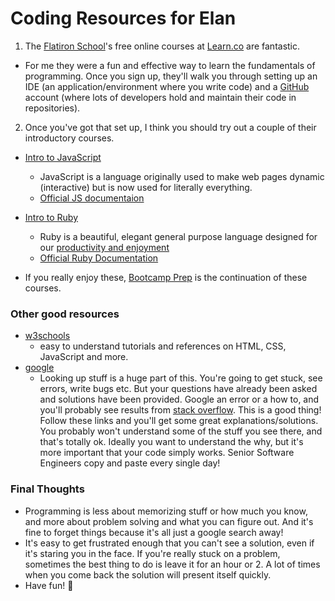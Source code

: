 # Coding Resources for Elan

1.  The [Flatiron School](https://flatironschool.com/)'s free online courses at [Learn.co](https://learn.co/sign_up) are fantastic.

* For me they were a fun and effective way to learn the fundamentals of programming. Once you sign up, they'll walk you through setting up an IDE (an application/environment where you write code) and a [GitHub](https://github.com/) account (where lots of developers hold and maintain their code in repositories).

2.  Once you've got that set up, I think you should try out a couple of their introductory courses.

* [Intro to JavaScript](https://learn.co/courses/introduction-to-javascript)

  * JavaScript is a language originally used to make web pages dynamic (interactive) but is now used for literally everything.
  * [Official JS documentaion](https://developer.mozilla.org/en-US/docs/Web/JavaScript)

* [Intro to Ruby](https://learn.co/courses/introduction-to-ruby)
  * Ruby is a beautiful, elegant general purpose language designed for our [productivity and enjoyment](https://en.wikipedia.org/wiki/Ruby_programming_language#Philosophy)
  * [Official Ruby Documentation](https://ruby-doc.org/core-2.5.1/)
* If you really enjoy these, [Bootcamp Prep](https://learn.co/courses/bootcamp-prep) is the continuation of these courses.

### Other good resources

* [w3schools](https://www.w3schools.com/)
  * easy to understand tutorials and references on HTML, CSS, JavaScript and more.
* [google](https://www.google.com/)
  * Looking up stuff is a huge part of this. You're going to get stuck, see errors, write bugs etc. But your questions have already been asked and solutions have been provided. Google an error or a how to, and you'll probably see results from [stack overflow](https://stackoverflow.com/). This is a good thing! Follow these links and you'll get some great explanations/solutions. You probably won't understand some of the stuff you see there, and that's totally ok. Ideally you want to understand the why, but it's more important that your code simply works. Senior Software Engineers copy and paste every single day!

### Final Thoughts

* Programming is less about memorizing stuff or how much you know, and more about problem solving and what you can figure out. And it's fine to forget things because it's all just a google search away!
* It's easy to get frustrated enough that you can't see a solution, even if it's staring you in the face. If you're really stuck on a problem, sometimes the best thing to do is leave it for an hour or 2. A lot of times when you come back the solution will present itself quickly.
* Have fun! :tada:
